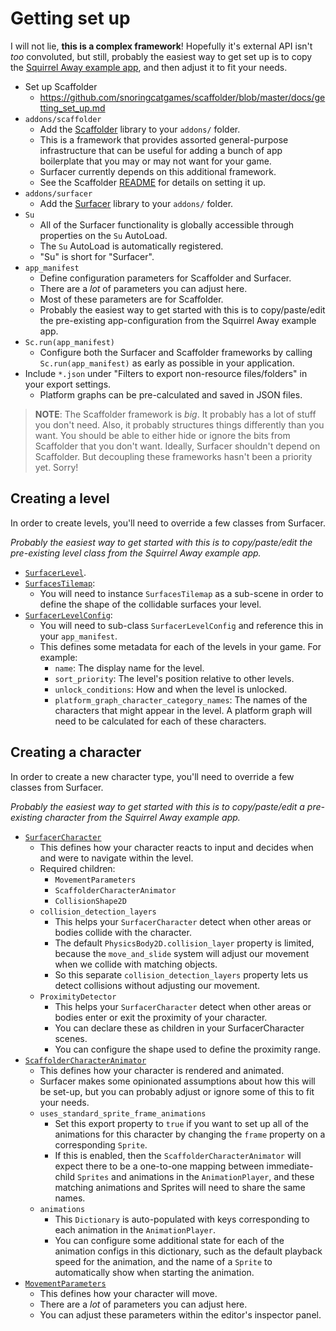 # Getting set up

I will not lie, **this is a complex framework**! Hopefully it's external API isn't _too_ convoluted, but still, probably the easiest way to get set up is to copy the [Squirrel Away example app](https://github.com/snoringcatgames/squirrel_away), and then adjust it to fit your needs.

-   Set up Scaffolder
    -   https://github.com/snoringcatgames/scaffolder/blob/master/docs/getting_set_up.md
-   `addons/scaffolder`
    -   Add the [Scaffolder](https://github.com/snoringcatgames/scaffolder/) library to your `addons/` folder.
    -   This is a framework that provides assorted general-purpose infrastructure that can be useful for adding a bunch of app boilerplate that you may or may not want for your game.
    -   Surfacer currently depends on this additional framework.
    -   See the Scaffolder [README](https://github.com/snoringcatgames/scaffolder/blob/master/README.md) for details on setting it up.
-   `addons/surfacer`
    -   Add the [Surfacer](https://github.com/snoringcatgames/surfacer/) library to your `addons/` folder.
-   `Su`
    -   All of the Surfacer functionality is globally accessible through properties on the `Su` AutoLoad.
    -   The `Su` AutoLoad is automatically registered.
    -   "Su" is short for "Surfacer".
-   `app_manifest`
    -   Define configuration parameters for Scaffolder and Surfacer.
    -   There are a _lot_ of parameters you can adjust here.
    -   Most of these parameters are for Scaffolder.
    -   Probably the easiest way to get started with this is to copy/paste/edit the pre-existing app-configuration from the Squirrel Away example app.
-   `Sc.run(app_manifest)`
    -   Configure both the Surfacer and Scaffolder frameworks by calling `Sc.run(app_manifest)` as early as possible in your application.
-   Include `*.json` under "Filters to export non-resource files/folders" in your export settings.
    -   Platform graphs can be pre-calculated and saved in JSON files.

> **NOTE**: The Scaffolder framework is _big_. It probably has a lot of stuff you don't need. Also, it probably structures things differently than you want. You should be able to either hide or ignore the bits from Scaffolder that you don't want. Ideally, Surfacer shouldn't depend on Scaffolder. But decoupling these frameworks hasn't been a priority yet. Sorry!

## Creating a level

In order to create levels, you'll need to override a few classes from Surfacer.

_Probably the easiest way to get started with this is to copy/paste/edit the pre-existing level class from the Squirrel Away example app._

-   [`SurfacerLevel`](/src/level/surfacer_level.gd).
-   [`SurfacesTilemap`](/src/platform_graph/surfaces_tilemap.gd):
    -   You will need to instance `SurfacesTilemap` as a sub-scene in order to define the shape of the collidable surfaces your level.
-   [`SurfacerLevelConfig`](/src/global/surfacer_level_config.gd):
    -   You will need to sub-class `SurfacerLevelConfig` and reference this in your `app_manifest`.
    -   This defines some metadata for each of the levels in your game. For example:
        -   `name`: The display name for the level.
        -   `sort_priority`: The level's position relative to other levels.
        -   `unlock_conditions`: How and when the level is unlocked.
        -   `platform_graph_character_category_names`: The names of the characters that might appear in the level. A platform graph will need to be calculated for each of these characters.

## Creating a character

In order to create a new character type, you'll need to override a few classes from Surfacer.

_Probably the easiest way to get started with this is to copy/paste/edit a pre-existing character from the Squirrel Away example app._

-   [`SurfacerCharacter`](/src/character/surfacer_character.gd)
    -   This defines how your character reacts to input and decides when and were to navigate within the level.
    -   Required children:
        -   `MovementParameters`
        -   `ScaffolderCharacterAnimator`
        -   `CollisionShape2D`
    -   `collision_detection_layers`
        -   This helps your `SurfacerCharacter` detect when other areas or bodies collide with the character.
        -   The default `PhysicsBody2D.collision_layer` property is limited, because the `move_and_slide` system will adjust our movement when we collide with matching objects.
        -   So this separate `collision_detection_layers` property lets us detect collisions without adjusting our movement.
    -   `ProximityDetector`
        -   This helps your `SurfacerCharacter` detect when other areas or bodies enter or exit the proximity of your character.
        -   You can declare these as children in your SurfacerCharacter scenes.
        -   You can configure the shape used to define the proximity range.
-   [`ScaffolderCharacterAnimator`](https://github.com/snoringcatgames/scaffolder/blob/master/src/character/scaffolder_character_animator.gd)
    -   This defines how your character is rendered and animated.
    -   Surfacer makes some opinionated assumptions about how this will be set-up, but you can probably adjust or ignore some of this to fit your needs.
    -   `uses_standard_sprite_frame_animations`
        -   Set this export property to `true` if you want to set up all of the animations for this character by changing the `frame` property on a corresponding `Sprite`.
        -   If this is enabled, then the `ScaffolderCharacterAnimator` will expect there to be a one-to-one mapping between immediate-child `Sprites` and animations in the `AnimationPlayer`, and these matching animations and Sprites will need to share the same names.
    -   `animations`
        -   This `Dictionary` is auto-populated with keys corresponding to each animation in the `AnimationPlayer`.
        -   You can configure some additional state for each of the animation configs in this dictionary, such as the default playback speed for the animation, and the name of a `Sprite` to automatically show when starting the animation.
-   [`MovementParameters`](/src/platform_graph/edge/models/movement_params.gd)
    -   This defines how your character will move.
    -   There are a _lot_ of parameters you can adjust here.
    -   You can adjust these parameters within the editor's inspector panel.
